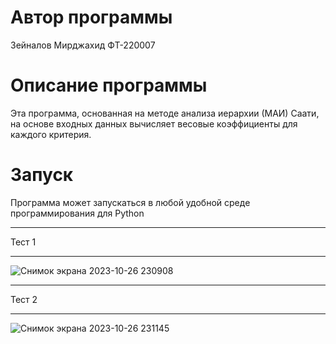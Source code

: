 # Автор программы
Зейналов Мирджахид ФТ-220007
# Описание программы
Эта программа, основанная на методе анализа иерархии (МАИ) Саати, на основе входных данных вычисляет весовые коэффициенты для каждого критерия.
# Запуск
Программа может запускаться в любой удобной среде программирования для Python
____
Тест 1
___
![Снимок экрана 2023-10-26 230908](https://github.com/mirdzakhid/sati/assets/146477755/abec0b48-2881-4fb8-a37f-e42224177514)

___
Тест 2
___
![Снимок экрана 2023-10-26 231145](https://github.com/mirdzakhid/sati/assets/146477755/6c47f55e-6607-40bf-828c-c8a5aea63865)


